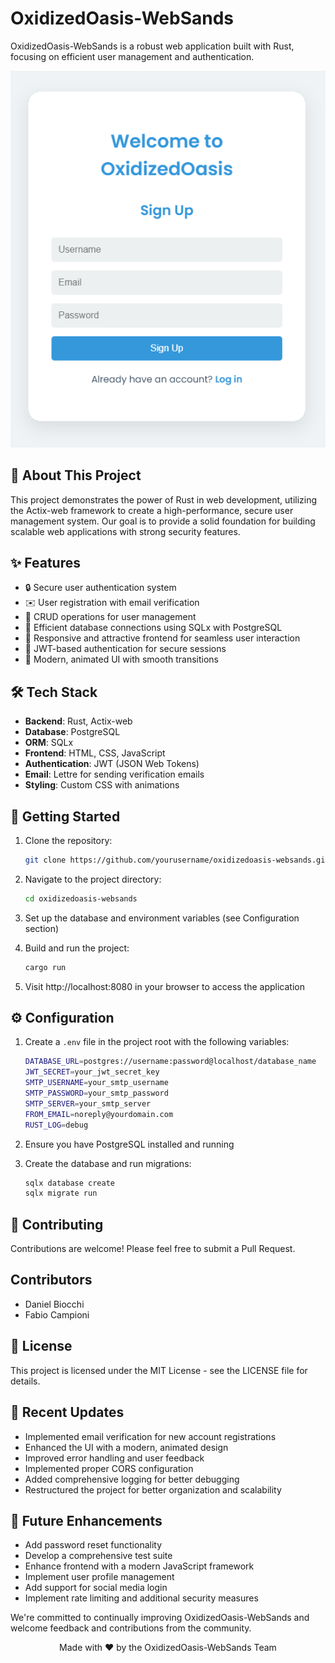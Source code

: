 # OxidizedOasis-WebSands

OxidizedOasis-WebSands is a robust web application built with Rust, focusing on efficient user management and authentication.

<p align="center">
  <img src="static/images/signup-page-screenshot.png" alt="Login Page Screenshot" width="600">
</p>

## 🌟 About This Project

This project demonstrates the power of Rust in web development, utilizing the Actix-web framework to create a high-performance, secure user management system. Our goal is to provide a solid foundation for building scalable web applications with strong security features.

## ✨ Features

- 🔒 Secure user authentication system
- ✉️ User registration with email verification
- 🔄 CRUD operations for user management
- 🚀 Efficient database connections using SQLx with PostgreSQL
- 📱 Responsive and attractive frontend for seamless user interaction
- 🔑 JWT-based authentication for secure sessions
- 🎨 Modern, animated UI with smooth transitions

## 🛠️ Tech Stack

- **Backend**: Rust, Actix-web
- **Database**: PostgreSQL
- **ORM**: SQLx
- **Frontend**: HTML, CSS, JavaScript
- **Authentication**: JWT (JSON Web Tokens)
- **Email**: Lettre for sending verification emails
- **Styling**: Custom CSS with animations

## 🚀 Getting Started

1. Clone the repository:
   ```sh
   git clone https://github.com/yourusername/oxidizedoasis-websands.git
   ```

2. Navigate to the project directory:
   ```sh
   cd oxidizedoasis-websands
   ```

3. Set up the database and environment variables (see Configuration section)

4. Build and run the project:
   ```sh
   cargo run
   ```

5. Visit http://localhost:8080 in your browser to access the application

## ⚙️ Configuration

1. Create a `.env` file in the project root with the following variables:
   ```sh
   DATABASE_URL=postgres://username:password@localhost/database_name
   JWT_SECRET=your_jwt_secret_key
   SMTP_USERNAME=your_smtp_username
   SMTP_PASSWORD=your_smtp_password
   SMTP_SERVER=your_smtp_server
   FROM_EMAIL=noreply@yourdomain.com
   RUST_LOG=debug
   ```

2. Ensure you have PostgreSQL installed and running

3. Create the database and run migrations:
   ```sh
   sqlx database create
   sqlx migrate run
   ```

## 🤝 Contributing

Contributions are welcome! Please feel free to submit a Pull Request.

## Contributors

- Daniel Biocchi
- Fabio Campioni

## 📄 License

This project is licensed under the MIT License - see the LICENSE file for details.

## 🎉 Recent Updates

- Implemented email verification for new account registrations
- Enhanced the UI with a modern, animated design
- Improved error handling and user feedback
- Implemented proper CORS configuration
- Added comprehensive logging for better debugging
- Restructured the project for better organization and scalability

## 🔮 Future Enhancements

- Add password reset functionality
- Develop a comprehensive test suite
- Enhance frontend with a modern JavaScript framework
- Implement user profile management
- Add support for social media login
- Implement rate limiting and additional security measures

We're committed to continually improving OxidizedOasis-WebSands and welcome feedback and contributions from the community.

<p align="center">
  Made with ❤️ by the OxidizedOasis-WebSands Team
</p>